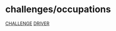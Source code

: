 # challenges/occupations

[CHALLENGE](https://www.hackerrank.com/challenges/occupations/problem)
[DRIVER]()

